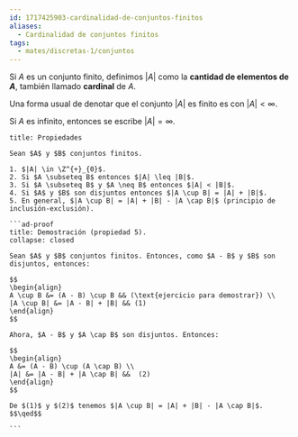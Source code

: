 ```yaml
---
id: 1717425903-cardinalidad-de-conjuntos-finitos
aliases:
  - Cardinalidad de conjuntos finitos
tags:
  - mates/discretas-1/conjuntos
---
```


Si $A$ es un conjunto finito, definimos $|A|$ como la **cantidad de elementos de $A$**, también llamado **cardinal** de $A$.

Una forma usual de denotar que el conjunto $|A|$ es finito es con $|A| < \infty$.

Si $A$ es infinito, entonces se escribe $|A| = \infty$.

````ad-proposition
title: Propiedades

Sean $A$ y $B$ conjuntos finitos.

1. $|A| \in \Z^{+}_{0}$.
2. Si $A \subseteq B$ entonces $|A| \leq |B|$.
3. Si $A \subseteq B$ y $A \neq B$ entonces $|A| < |B|$.
4. Si $A$ y $B$ son disjuntos entonces $|A \cup B| = |A| + |B|$.
5. En general, $|A \cup B| = |A| + |B| - |A \cap B|$ (principio de inclusión-exclusión).

```ad-proof
title: Demostración (propiedad 5).
collapse: closed

Sean $A$ y $B$ conjuntos finitos. Entonces, como $A - B$ y $B$ son disjuntos, entonces:

$$
\begin{align}
A \cup B &= (A - B) \cup B && (\text{ejercicio para demostrar}) \\
|A \cup B| &= |A - B| + |B| && (1)
\end{align}
$$

Ahora, $A - B$ y $A \cap B$ son disjuntos. Entonces:

$$
\begin{align}
A &= (A - B) \cup (A \cap B) \\
|A| &= |A - B| + |A \cap B| &&  (2)
\end{align}
$$

De $(1)$ y $(2)$ tenemos $|A \cup B| = |A| + |B| - |A \cap B|$.
$$\qed$$

```

````

